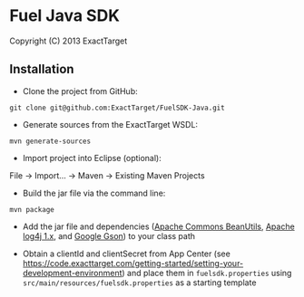 Fuel Java SDK
=============

Copyright (C) 2013 ExactTarget

Installation
------------

* Clone the project from GitHub:

`git clone git@github.com:ExactTarget/FuelSDK-Java.git`

* Generate sources from the ExactTarget WSDL:

`mvn generate-sources`

* Import project into Eclipse (optional):

File -> Import... -> Maven -> Existing Maven Projects

* Build the jar file via the command line:

`mvn package`

* Add the jar file and dependencies (<a href="http://commons.apache.org/proper/commons-beanutils/">Apache Commons BeanUtils</a>, <a href="http://logging.apache.org/log4j/1.2/">Apache log4j 1.x</a>, and <a href="https://code.google.com/p/google-gson/">Google Gson</a>) to your class path

* Obtain a clientId and clientSecret from App Center (see https://code.exacttarget.com/getting-started/setting-your-development-environment) and place them in `fuelsdk.properties` using `src/main/resources/fuelsdk.properties` as a starting template
